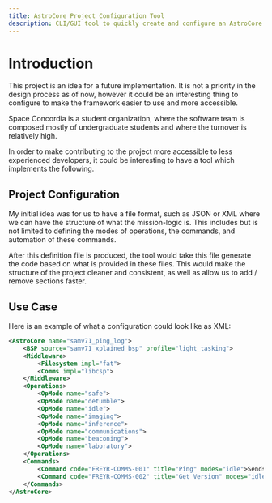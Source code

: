 ```yaml
---
title: AstroCore Project Configuration Tool 
description: CLI/GUI tool to quickly create and configure an AstroCore project.
---
```


# Introduction

This project is an idea for a future implementation. It is not a priority in the design process as of now, however it could be an interesting thing to configure to make the framework easier to use and more accessible.

Space Concordia is a student organization, where the software team is composed mostly of undergraduate students and where the turnover is relatively high.

In order to make contributing to the project more accessible to less experienced developers, it could be interesting to have a tool which implements the following.

## Project Configuration

My initial idea was for us to have a file format, such as JSON or XML where we can have the structure of what the mission-logic is. This includes but is not limited to defining the modes of operations, the commands, and automation of these commands.

After this definition file is produced, the tool would take this file generate the code based on what is provided in these files. This would make the structure of the project cleaner and consistent, as well as allow us to add / remove sections faster.

## Use Case

Here is an example of what a configuration could look like as XML:

```xml
<AstroCore name="samv71_ping_log">
    <BSP source="samv71_xplained_bsp" profile="light_tasking">
    <Middleware>
        <Filesystem impl="fat"> 
        <Comms impl="libcsp">
    </Middleware>
    <Operations>
        <OpMode name="safe">
        <OpMode name="detumble">
        <OpMode name="idle">
        <OpMode name="imaging">
        <OpMode name="inference">
        <OpMode name="communications">
        <OpMode name="beaconing">
        <OpMode name="laboratory">
    </Operations> 
    <Commands>
        <Command code="FREYR-COMMS-001" title="Ping" modes="idle">Sends a ping back to the ground station.</Command>
        <Command code="FREYR-COMMS-002" title="Get Version" modes="idle">Sends a packet back containing the current AstroCore version.</Command>
    </Commands>
</AstroCore>
```